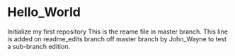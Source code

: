 # Hello_World
Initialize my first repository
This is the reame file in master branch.
This line is added on readme_edits branch off master branch by John_Wayne to test a sub-branch edition.
